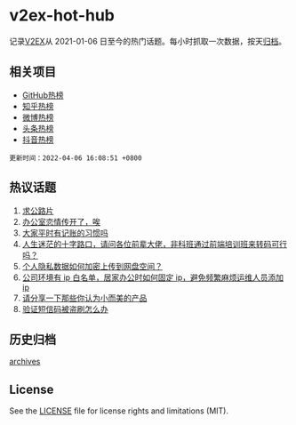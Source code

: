 # v2ex-hot-hub

 记录[V2EX](https://www.v2ex.com/)从 2021-01-06 日至今的热门话题。每小时抓取一次数据，按天[归档](archives)。
 
 ## 相关项目

- [GitHub热榜](https://github.com/snaildev/github-hot-hub)
- [知乎热榜](https://github.com/snaildev/zhihu-hot-hub)
- [微博热榜](https://github.com/snaildev/weibo-hot-hub)
- [头条热榜](https://github.com/snaildev/toutiao-hot-hub)
- [抖音热榜](https://github.com/snaildev/douyin-hot-hub)


 `更新时间：2022-04-06 16:08:51 +0800`

## 热议话题

1. [求公路片](https://www.v2ex.com/t/845133)
1. [办公室恋情传开了，唉](https://www.v2ex.com/t/845066)
1. [大家平时有记账的习惯吗](https://www.v2ex.com/t/845138)
1. [人生迷茫的十字路口，请问各位前辈大佬，非科班通过前端培训班来转码可行吗？](https://www.v2ex.com/t/845061)
1. [个人隐私数据如何加密上传到网盘空间？](https://www.v2ex.com/t/845121)
1. [公司环境有 ip 白名单，居家办公时如何固定 ip，避免频繁麻烦运维人员添加 ip](https://www.v2ex.com/t/845145)
1. [请分享一下那些你认为小而美的产品](https://www.v2ex.com/t/845173)
1. [验证短信码被盗刷怎么办](https://www.v2ex.com/t/845136)

## 历史归档

[archives](archives)

## License

See the [LICENSE](LICENSE) file for license rights and limitations (MIT).
